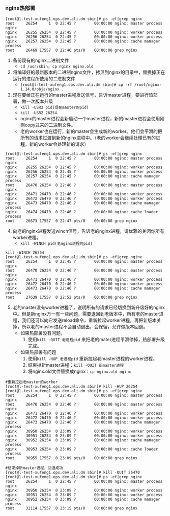 ### nginx热部署
```shell
[root@l-test-xufeng1.ops.dev.ali.dm sbin]# ps -ef|grep nginx
root     26254     1  0 22:45 ?        00:00:00 nginx: master process nginx
nginx    26255 26254  0 22:45 ?        00:00:00 nginx: worker process
nginx    26256 26254  0 22:45 ?        00:00:00 nginx: worker process
nginx    26257 26254  0 22:45 ?        00:00:00 nginx: cache manager process
root     26469 17557  0 22:46 pts/0    00:00:00 grep nginx
```
1. 备份现有的nginx二进制文件
    - `cd /usr/sbin; cp nginx nginx.old`
2. 将编译好的最新版本的二进制nginx文件，拷贝到nginx的目录中，替换掉正在运行的进程所使用的二进制文件
    - `[root@l-test-xufeng1.ops.dev.ali.dm sbin]# cp -rf /root/nginx-1.14.0/objs/nginx .
`
3. 现在要给正在运行的master进程发送信号，告诉master进程，要进行热部署，做一次版本升级
    - `kill -USR2 pid(现在master的pid)`
    - `kill -USR2 26254`
    - nginx的master进程会新启动一个master进程，新的master进程会使用刚刚copy过来的二进制文件。
    - 老的worker也在运行，新的master会生成新的worker。他们会平滑的把所有的请求过渡到新的nginx进程中。（老的worker会继续处理已有的进程，新的worker会处理新的请求）
```shell
[root@l-test-xufeng1.ops.dev.ali.dm sbin]# ps -ef|grep nginx
root     26254     1  0 22:45 ?        00:00:00 nginx: master process nginx
nginx    26255 26254  0 22:45 ?        00:00:00 nginx: worker process
nginx    26256 26254  0 22:45 ?        00:00:00 nginx: worker process
nginx    26257 26254  0 22:45 ?        00:00:00 nginx: cache manager process
root     26470 26254  0 22:46 ?        00:00:00 nginx: master process nginx
nginx    26471 26470  0 22:46 ?        00:00:00 nginx: worker process
nginx    26472 26470  0 22:46 ?        00:00:00 nginx: worker process
nginx    26473 26470  0 22:46 ?        00:00:00 nginx: cache manager process
nginx    26474 26470  0 22:46 ?        00:00:00 nginx: cache loader process
root     26673 17557  0 22:47 pts/0    00:00:00 grep nginx
```
4. 向老的nginx进程发送winch信号，告诉老的nginx进程，请优雅的关闭你所有worker进程。
    - `kill -WINCH pid(老nginx进程的pid)`
```shell
kill -WINCH 26254
[root@l-test-xufeng1.ops.dev.ali.dm sbin]# ps -ef|grep nginx
root     26254     1  0 22:45 ?        00:00:00 nginx: master process nginx
root     26470 26254  0 22:46 ?        00:00:00 nginx: master process nginx
nginx    26471 26470  0 22:46 ?        00:00:00 nginx: worker process
nginx    26472 26470  0 22:46 ?        00:00:00 nginx: worker process
nginx    26473 26470  0 22:46 ?        00:00:00 nginx: cache manager process
root     27639 17557  0 22:52 pts/0    00:00:00 grep nginx
```
5. 老的master没有worker进程了，说明所有的请求已经切换到新升级好的nginx中。但是新nginx万一有一些问题，需要退回到老版本中，所有老的master进程，我们还可以向它发送reload命令，重新拉起worker进程，再把新版本关掉，所以老的master进程不会自动退出，会保留，允许做版本回退。
    - 如果热部署没有问题，
        1. 使用`kill -QUIT 老进程pid` 来把老的mater进程平滑停掉，热部署升级完成。
    - 如果热部署有问题
        1. 使用`kill -HUP 老进程pid` 重新拉起老master进程的worker进程。
        2. 结束掉新master进程：`kill -QUIT 新master进程`
        3. 将nginx.old文件替换成nginx：`cp nginx.old nginx`
```shell
#重新拉起老master的worker
[root@l-test-xufeng1.ops.dev.ali.dm sbin]# kill -HUP 26254
[root@l-test-xufeng1.ops.dev.ali.dm sbin]# ps -ef|grep nginx
root     26254     1  0 22:45 ?        00:00:00 nginx: master process nginx
root     26470 26254  0 22:46 ?        00:00:00 nginx: master process nginx
nginx    26471 26470  0 22:46 ?        00:00:00 nginx: worker process
nginx    26472 26470  0 22:46 ?        00:00:00 nginx: worker process
nginx    26473 26470  0 22:46 ?        00:00:00 nginx: cache manager process
nginx    30950 26254  0 23:09 ?        00:00:00 nginx: worker process
nginx    30951 26254  0 23:09 ?        00:00:00 nginx: worker process
nginx    30952 26254  0 23:09 ?        00:00:00 nginx: cache manager process
nginx    30953 26254  0 23:09 ?        00:00:00 nginx: cache loader process
root     30955 17557  0 23:09 pts/0    00:00:00 grep nginx

#结束掉新master进程，回退成功
[root@l-test-xufeng1.ops.dev.ali.dm sbin]# kill -QUIT 26470
[root@l-test-xufeng1.ops.dev.ali.dm sbin]# ps -ef|grep nginx
root     26254     1  0 22:45 ?        00:00:00 nginx: master process nginx
nginx    30950 26254  0 23:09 ?        00:00:00 nginx: worker process
nginx    30951 26254  0 23:09 ?        00:00:00 nginx: worker process
nginx    30952 26254  0 23:09 ?        00:00:00 nginx: cache manager process
root     32114 17557  0 23:15 pts/0    00:00:00 grep nginx
```
